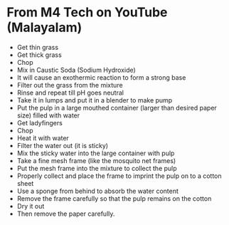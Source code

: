 # From M4 Tech on YouTube (Malayalam)
- Get thin grass
- Get thick grass
- Chop
- Mix in Caustic Soda (Sodium Hydroxide)
- It will cause an exothermic reaction to form a strong base
- Filter out the grass from the mixture
- Rinse and repeat till pH goes neutral
- Take it in lumps and put it in a blender to make pump
- Put the pulp in a large mouthed container (larger than desired paper size) filled with water
- Get ladyfingers
- Chop
- Heat it with water
- Filter the water out (it is sticky)
- Mix the sticky water into the large container with pulp
- Take a fine mesh frame (like the mosquito net frames)
- Put the mesh frame into the mixture to collect the pulp
- Properly collect and place the frame to imprint the pulp on to a cotton sheet
- Use a sponge from behind to absorb the water content
- Remove the frame carefully so that the pulp remains on the cotton
- Dry it out
- Then remove the paper carefully.